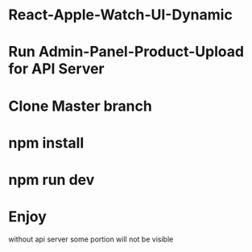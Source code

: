 # React-Apple-Watch-UI-Dynamic
# Run Admin-Panel-Product-Upload for API Server
# Clone Master branch
# npm install
# npm run dev
# Enjoy

without api server some portion will not be visible
